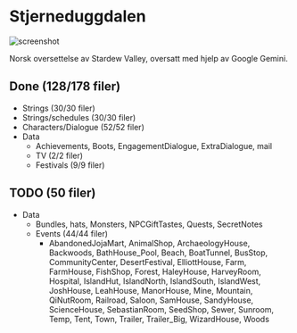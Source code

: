 # Stjerneduggdalen

![screenshot](Gemini_Generated_Stjerneduggdalen_logo.png)

Norsk oversettelse av Stardew Valley, oversatt med hjelp av Google Gemini.

## Done (128/178 filer)
- Strings (30/30 filer)
- Strings/schedules (30/30 filer)
- Characters/Dialogue (52/52 filer)
- Data
  - Achievements, Boots, EngagementDialogue, ExtraDialogue, mail
  - TV (2/2 filer)
  - Festivals (9/9 filer)

## TODO (50 filer)
- Data
  - Bundles, hats, Monsters, NPCGiftTastes, Quests, SecretNotes
  - Events (44/44 filer)
    - AbandonedJojaMart, AnimalShop, ArchaeologyHouse, Backwoods, BathHouse_Pool, Beach, BoatTunnel, BusStop, CommunityCenter, DesertFestival, ElliottHouse, Farm, FarmHouse, FishShop, Forest, HaleyHouse, HarveyRoom, Hospital, IslandHut, IslandNorth, IslandSouth, IslandWest, JoshHouse, LeahHouse, ManorHouse, Mine, Mountain, QiNutRoom, Railroad, Saloon, SamHouse, SandyHouse, ScienceHouse, SebastianRoom, SeedShop, Sewer, Sunroom, Temp, Tent, Town, Trailer, Trailer_Big, WizardHouse, Woods
  